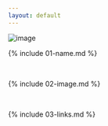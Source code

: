 ```yaml
---
layout: default
---
```

![image](https://user-images.githubusercontent.com/102354032/161001038-7d08ae9a-f2c2-4fff-951b-6b02924084bc.png)

{% include 01-name.md %}

<br>

{% include 02-image.md %}

<br>

{% include 03-links.md %}

